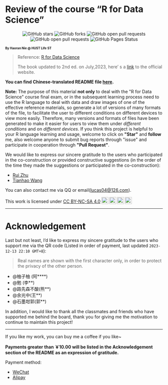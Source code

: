 # Review of the course “R for Data Science”

<center>
  <img src="https://img.shields.io/github/stars/lucas04-nhr/Review-of-R.svg" alt="GitHub stars" href="https://github.com//lucas04-nhr/Review-of-R/stargazers"/>
  <img src="https://img.shields.io/github/forks/lucas04-nhr/Review-of-R.svg" alt="GitHub forks" href="https://github.com/lucas04-nhr/Review-of-R/network/members"/>
  <img src="https://img.shields.io/github/issues-pr-raw/lucas04-nhr/Review-of-R.svg" alt="GitHub open pull requests" href="https://github.com/lucas04-nhr/Review-of-R/pulls"/>
  <img src="https://img.shields.io/github/issues-raw/lucas04-nhr/Review-of-R.svg" alt="GitHub open pull requests" href="https://github.com/lucas04-nhr/Review-of-R/issues"/>
  <img src="https://img.shields.io/github/deployments/lucas04-nhr/Review-of-R/github-pages?label=GitHub%20Pages" alt="GitHub Pages Status" href="https://github.com/lucas04-nhr/Review-of-R/deployments"/>
</center>

<font size = 1>**By Haoran Nie @ HUST Life ST**</font>

> Reference: [R for Data Science](https://r4ds.had.co.nz)
>
> The book updated to 2nd ed. on July,2023, here’ s a [link](https://r4ds.hadley.nz) to the official website.

**You can find Chinese-translated README file [here](./README_CN.md).**


**Note:** The purpose of this material **not only** to deal with the "R for Data Science" course final exam, or in the subsequent learning process need to use the R language to deal with data and draw images of one of the effective reference materials, so generate a lot of versions of many formats of the file, to facilitate the user to different conditions on different devices to view more easily. Therefore, many versions and formats of files have been generated to make it easier for users to view them under *different conditions* and on *different devices*. If you think this project is helpful to your R language learning and usage, welcome to click on **"Star"** and **follow** me, also welcome anyone to submit bug reports through "issue" and participate in cooperation through **"Pull Request"**. 

We would like to express our sincere gratitude to the users who participated in the co-construction or provided constructive suggestions (in the order of the time they made the suggestions or participated in the co-construction):

- [Rui Zhu](https://github.com/1508324011)
- [Tianhao Wang](https://github.com/lwstkhyl)

You can also contact me via QQ or email(lucas04@126.com). 

<p xmlns:cc="http://creativecommons.org/ns#" >This work is licensed under <a href="http://creativecommons.org/licenses/by-nc-sa/4.0/?ref=chooser-v1" target="_blank" rel="license noopener noreferrer" style="display:inline-block;">CC BY-NC-SA 4.0<img style="height:22px!important;margin-left:3px;vertical-align:text-bottom;" src="https://mirrors.creativecommons.org/presskit/icons/cc.svg?ref=chooser-v1"><img style="height:22px!important;margin-left:3px;vertical-align:text-bottom;" src="https://mirrors.creativecommons.org/presskit/icons/by.svg?ref=chooser-v1"><img style="height:22px!important;margin-left:3px;vertical-align:text-bottom;" src="https://mirrors.creativecommons.org/presskit/icons/nc.svg?ref=chooser-v1"><img style="height:22px!important;margin-left:3px;vertical-align:text-bottom;" src="https://mirrors.creativecommons.org/presskit/icons/sa.svg?ref=chooser-v1"></a></p>

---

# **Acknowledgement**

Last but not least, I’d like to express my sincere gratitude to the users who support me via the QR code (Listed in order of payment, last updated `2023-12-13 22:10 GMT+8`): 

> Real names are shown with the first character only, in order to protect the privacy of the other person.

- @柚子柚 (阿\****)
- @勉 (李\**)
- @路先森不酸(熊\**)
- @余光中(王\**)
- @石墨坩郭(郭\**)

In addition, I would like to thank all the classmates and friends who have supported me behind the board, thank you for giving me the motivation to continue to maintain this project!

---

If you like my work, you can buy me a coffee if you like~

**Payments greater than ￥10.00 will be listed in the Acknowledgement section of the README as an expression of gratitude.**

Payment method:

- [WeChat](./image/WeChat.jpg)
- [Alipay](./image/Alipay.jpg)
